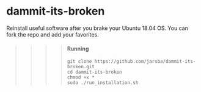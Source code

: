 # dammit-its-broken
Reinstall useful software after you brake your Ubuntu 18.04 OS. You can fork the repo and add your favorites.
>>>>
>>>>
>>>>#### Running
>>>>
>>>>```shell
>>>>git clone https://github.com/jarsba/dammit-its-broken.git
>>>>cd dammit-its-broken
>>>>chmod +x *
>>>>sudo ./run_installation.sh
>>>>```
